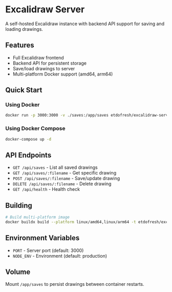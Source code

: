 # Excalidraw Server

A self-hosted Excalidraw instance with backend API support for saving and loading drawings.

## Features

- Full Excalidraw frontend
- Backend API for persistent storage
- Save/load drawings to server
- Multi-platform Docker support (amd64, arm64)

## Quick Start

### Using Docker

```bash
docker run -p 3000:3000 -v ./saves:/app/saves etdofresh/excalidraw-server:latest
```

### Using Docker Compose

```bash
docker-compose up -d
```

## API Endpoints

- `GET /api/saves` - List all saved drawings
- `GET /api/saves/:filename` - Get specific drawing
- `POST /api/saves/:filename` - Save/update drawing
- `DELETE /api/saves/:filename` - Delete drawing
- `GET /api/health` - Health check

## Building

```bash
# Build multi-platform image
docker buildx build --platform linux/amd64,linux/arm64 -t etdofresh/excalidraw-server:latest --push .
```

## Environment Variables

- `PORT` - Server port (default: 3000)
- `NODE_ENV` - Environment (default: production)

## Volume

Mount `/app/saves` to persist drawings between container restarts.